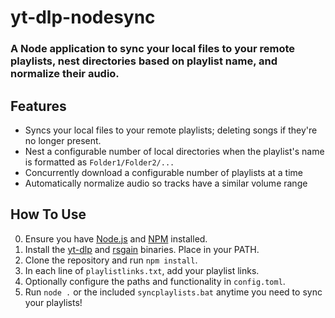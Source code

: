 # yt-dlp-nodesync

### A Node application to sync your local files to your remote playlists, nest directories based on playlist name, and normalize their audio.

## Features
- Syncs your local files to your remote playlists; deleting songs if they're no longer present.
- Nest a configurable number of local directories when the playlist's name is formatted as `Folder1/Folder2/...`
- Concurrently download a configurable number of playlists at a time
- Automatically normalize audio so tracks have a similar volume range

## How To Use
0. Ensure you have [Node.js](https://nodejs.org) and [NPM](https://www.npmjs.com) installed.
1. Install the [yt-dlp](https://github.com/yt-dlp/yt-dlp/releases) and [rsgain](https://github.com/complexlogic/rsgain/releases) binaries. Place in your PATH.
2. Clone the repository and run `npm install`.
3. In each line of `playlistlinks.txt`, add your playlist links.
4. Optionally configure the paths and functionality in `config.toml`.
5. Run `node .` or the included `syncplaylists.bat` anytime you need to sync your playlists!